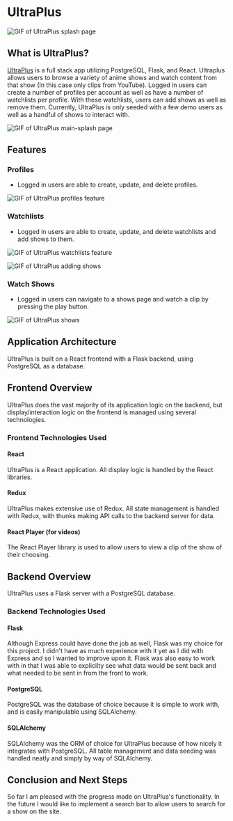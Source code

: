 # UltraPlus

![GIF of UltraPlus splash page](https://i.ibb.co/ftbzgNy/ezgif-2-477c84b5c426.gif)

## What is UltraPlus?

[UltraPlus](https://ultraplus.herokuapp.com/) is a full stack app utilizing PostgreSQL, Flask, and React. Ultraplus allows users to browse a variety of anime shows and watch content from that show (In this case only clips from YouTube). Logged in users can create a number of profiles per account as well as have a number of watchlists per profile. With these watchlists, users can add shows as well as remove them. Currently, UltraPlus is only seeded with a few demo users as well as a handful of shows to interact with.

![GIF of UltraPlus main-splash page](https://i.ibb.co/42jX9xt/ezgif-2-e6693d933442.gif)

## Features

### Profiles

- Logged in users are able to create, update, and delete profiles.

![GIF of UltraPlus profiles feature](https://i.ibb.co/wpRRpQ4/ezgif-2-2572650f44b3.gif)

### Watchlists

- Logged in users are able to create, update, and delete watchlists and add shows to them. 

![GIF of UltraPlus watchlists feature](https://i.ibb.co/N3xFmxy/ezgif-2-294772a12721.gif)

![GIF of UltraPlus adding shows](https://i.ibb.co/23ts8fJ/ezgif-2-3824e885ed3b.gif)

### Watch Shows

- Logged in users can navigate to a shows page and watch a clip by pressing the play button. 

![GIF of UltraPlus shows](https://i.ibb.co/PQwZsc8/ezgif-2-36a956bab690.gif)

## Application Architecture

UltraPlus is built on a React frontend with a Flask backend, using PostgreSQL as a database.

## Frontend Overview

UltraPlus does the vast majority of its application logic on the backend, but display/interaction logic on the frontend is managed using several technologies.

### Frontend Technologies Used

#### React 

UltraPlus is a React application. All display logic is handled by the React libraries.

#### Redux

UltraPlus makes extensive use of Redux. All state management is handled with Redux, with thunks making API calls to the backend server for data. 

#### React Player (for videos)

The React Player library is used to allow users to view a clip of the show of their choosing. 

## Backend Overview

UltraPlus uses a Flask server with a PostgreSQL database.

### Backend Technologies Used

#### Flask

Although Express could have done the job as well, Flask was my choice for this project. I didn't have as much experience with it yet as I did with Express and so I wanted to improve upon it. Flask was also easy to work with in that I was able to explicilty see what data would be sent back and what needed to be sent in from the front to work.

#### PostgreSQL

PostgreSQL was the database of choice because it is simple to work with, and is easily manipulable using SQLAlchemy.

#### SQLAlchemy

SQLAlchemy was the ORM of choice for UltraPlus because of how nicely it integrates with PostgreSQL. All table management and data seeding was handled neatly and simply by way of SQLAlchemy.

## Conclusion and Next Steps

So far I am pleased with the progress made on UltraPlus's functionality. In the future I would like to implement a search bar to allow users to search for a show on the site. 
